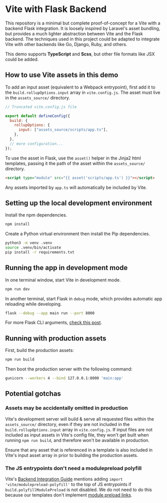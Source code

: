 # Vite with Flask Backend

This repository is a minimal but complete proof-of-concept for a Vite with a backend Flask integration. It is loosely inspired by Laravel's asset bundling, but provides a much lighter abstraction between Vite and the Flask backend. The techniques used in this project could be adapted to integrate Vite with other backends like Go, Django, Ruby, and others.

This demo supports **TypeScript** and **Scss**, but other file formats like JSX could be added.

## How to use Vite assets in this demo

To add an input asset (equivalent to a Webpack entrypoint), first add it to the `build.rollupOptions.input` array in `vite.config.js`. The asset must live in the `assets_source/` directory.

```js
// Truncated vite.config.js file

export default defineConfig({
  build: {
    rollupOptions: {
      input: ["assets_source/scripts/app.ts"],
    },
  },
  // more configuration...
});
```

To use the asset in Flask, use the `asset()` helper in the Jinja2 html templates, passing it the path of the asset within the `assets_source/` directory.

```html
<script type="module" src="{{ asset('scripts/app.ts') }}"></script>
```

Any assets imported by `app.ts` will automatically be included by Vite.

## Setting up the local development environment

Install the npm dependencies.

```sh
npm install
```

Create a Python virtual environment then install the Pip dependencies.

```sh
python3 -m venv .venv
source .venv/bin/activate
pip install -r requirements.txt
```

## Running the app in development mode

In one terminal window, start Vite in development mode.

```sh
npm run dev
```

In another terminal, start Flask in `debug` mode, which provides automatic app reloading while developing.

```sh
flask --debug --app main run --port 8000
```

For more Flask CLI arguments, [check this post](https://geekpython.medium.com/how-to-run-flask-app-from-the-command-line-in-windows-4b9865059a9c).

## Running with production assets

First, build the production assets:

```sh
npm run build
```

Then boot the production server with the following command:

```sh
gunicorn --workers 4 --bind 127.0.0.1:8000 'main:app'
```

## Potential gotchas

### Assets may be accidentally omitted in production

Vite's development server will build & serve all requested files within the `assets_source/` directory, even if they are not included in the `build.rollupOptions.input` array in `vite.config.js`. If input files are not included as input assets in Vite's config file, they won't get built when running `npm run build`, and therefore won't be available in production.

Ensure that any asset that is referenced in a template is also included in Vite's input asset array in prior to building the production assets.

### The JS entrypoints don't need a modulepreload polyfill

Vite's [Backend Integration Guide](https://vitejs.dev/guide/backend-integration.html) mentions adding `import 'vite/modulepreload-polyfill'` to the top of JS entrypoints if `build.polyfillModulePreload` is not disabled. We do not need to do this because our templates don't implement [module preload links](https://developer.mozilla.org/en-US/docs/Web/HTML/Attributes/rel/modulepreload).
